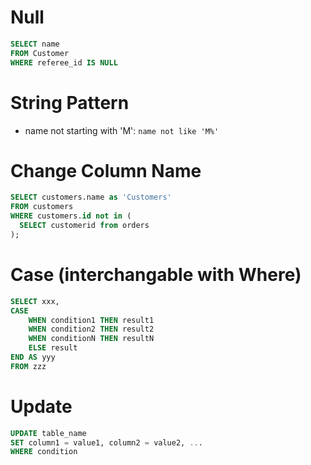 # Null
```SQL
SELECT name
FROM Customer
WHERE referee_id IS NULL
```
# String Pattern
* name not starting with 'M': ```name not like 'M%'```
# Change Column Name
```SQL
SELECT customers.name as 'Customers'
FROM customers
WHERE customers.id not in (
  SELECT customerid from orders
);
```
# Case (interchangable with Where)
```SQL
SELECT xxx,
CASE
    WHEN condition1 THEN result1
    WHEN condition2 THEN result2
    WHEN conditionN THEN resultN
    ELSE result
END AS yyy
FROM zzz
```
# Update
```SQL
UPDATE table_name
SET column1 = value1, column2 = value2, ...
WHERE condition
```
